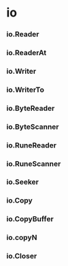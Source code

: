 # io



### io.Reader



### io.ReaderAt


### io.Writer


### io.WriterTo



### io.ByteReader


### io.ByteScanner



### io.RuneReader



### io.RuneScanner



### io.Seeker


### io.Copy



### io.CopyBuffer


### io.copyN



### io.Closer





